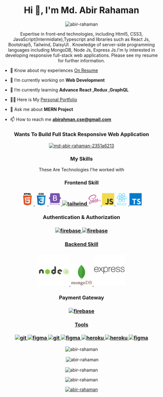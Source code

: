 

<h1 align="center">Hi 👋, I'm Md. Abir Rahaman</h1>
<p align="center"> <img src="https://media-exp2.licdn.com/dms/image/C4D16AQElMCzK6PEHgQ/profile-displaybackgroundimage-shrink_200_800/0/1654618576224?e=1661990400&v=beta&t=kEpdLxG4Zsvis1BSPOMAIGxz_M-UDXPcs2Hyh81Ityw" alt="abir-rahaman" /> </p>
<p align="center">Expertise in front-end technologies, including Html5, CSS3, JavaScript(Intermidiate),Typescript and libraries such as React Js, Bootstrap5, Tailwind, DaisyUI . Knowledge of server-side programming languages including MongoDB, Node Js, Express Js.I'm ly interested in developing responsive full-stack web applications. Please see my resume for further information.</p>


 - 📄 Know about my experiences [On Resume](https://drive.google.com/file/d/1QtXnY0z3Hc47-KqmPVuD7QvhnYB7JEPb/view?usp=sharing)


- 🔭 I’m currently working on **Web Development**

- 🌱 I’m currently learning **Advance React ,Redux ,GraphQL**

- 👨‍💻 Here is My [ Personal Portfolio](https://abircse.netlify.app/)

- 💬 Ask me about **MERN Project**

- 📫 How to reach me **abirahman.cse@gmail.com**


<h3 align="center"> Wants To Build Full Stack Responsive Web Application   </h3>
<p align="center">
<a href="https://linkedin.com/in/md-abir-rahaman-2351a6213" target="blank"><img align="center" src="https://raw.githubusercontent.com/rahuldkjain/github-profile-readme-generator/master/src/images/icons/Social/linked-in-alt.svg" alt="md-abir-rahaman-2351a6213" height="30" width="40" /></a>

</p>

<h3 align="center">My Skills </h3>
<p align="center"> These Are Technologies I'he worked with</p>

<h3 align="center">Frontend Skill </h3>
<h3 align="center"> <a href="https://www.w3.org/html/" target="_blank" rel="noreferrer"> <img src="https://raw.githubusercontent.com/devicons/devicon/master/icons/html5/html5-original-wordmark.svg" alt="html5" width="40" height="40"/> </a>  </a> <a href="https://www.w3schools.com/css/" target="_blank" rel="noreferrer"> <img src="https://raw.githubusercontent.com/devicons/devicon/master/icons/css3/css3-original-wordmark.svg" alt="css3" width="40" height="40"/> </a>  <a href="https://getbootstrap.com" target="_blank" rel="noreferrer"> <img src="https://raw.githubusercontent.com/devicons/devicon/master/icons/bootstrap/bootstrap-plain-wordmark.svg" alt="bootstrap" width="40" height="40"/>  <a href="https://tailwindcss.com/" target="_blank" rel="noreferrer"> <img src="https://www.vectorlogo.zone/logos/tailwindcss/tailwindcss-icon.svg" alt="tailwind" width="40" height="40"/> </a> <a href="https://sass-lang.com" target="_blank" rel="noreferrer"> <img src="https://raw.githubusercontent.com/devicons/devicon/master/icons/sass/sass-original.svg" alt="sass" width="40" height="40"/> </a>  <a href="https://developer.mozilla.org/en-US/docs/Web/JavaScript" target="_blank" rel="noreferrer"> <img src="https://raw.githubusercontent.com/devicons/devicon/master/icons/javascript/javascript-original.svg" alt="javascript" width="40" height="40"/> </a> <a href="https://reactjs.org/" target="_blank" rel="noreferrer"> <img src="https://raw.githubusercontent.com/devicons/devicon/master/icons/react/react-original-wordmark.svg" alt="react" width="40" height="40"/> <a href="https://www.typescriptlang.org/" target="_blank" rel="noreferrer"> <img src="https://raw.githubusercontent.com/devicons/devicon/master/icons/typescript/typescript-original.svg" alt="typescript" width="40" height="40"/> </a> </h3>
  
<h3 align="center"> Authentication & Authorization  </h3>
<h3 align="center"> <a href="https://firebase.google.com/" target="_blank" rel="noreferrer"> <img src="https://www.vectorlogo.zone/logos/firebase/firebase-icon.svg" alt="firebase" width="40" height="40"/> <a href="https://firebase.google.com/" target="_blank" rel="noreferrer"> <img src="https://www.vectorlogo.zone/logos/json/json-ar21.svg" alt="firebase" width="60" height="60"/> </h3>
  
  <h3 align="center"> Backend Skill  </h3>
<h3 align="center"> <a href="https://nodejs.org" target="_blank" rel="noreferrer"> <img src="https://raw.githubusercontent.com/devicons/devicon/master/icons/nodejs/nodejs-original-wordmark.svg" alt="nodejs" width="100" height="100"/> </a>  <a href="https://www.mongodb.com/" target="_blank" rel="noreferrer"> <img src="https://raw.githubusercontent.com/devicons/devicon/master/icons/mongodb/mongodb-original-wordmark.svg" alt="mongodb" width="70" height="70"/> </a>  <a href="https://expressjs.com" target="_blank" rel="noreferrer"> <img src="https://raw.githubusercontent.com/devicons/devicon/master/icons/express/express-original-wordmark.svg" alt="express" width="100" height="100"/> </a>  </h3>
 
 <h3 align="center"> Payment Gateway </h3>
<h3 align="center"> <a href="https://firebase.google.com/" target="_blank" rel="noreferrer"> <img src="https://www.vectorlogo.zone/logos/stripe/stripe-ar21.svg" alt="firebase" width="100" height="60"/> </h3>
  
<h3 align="center"> Tools  </h3>
<h3 align="center">  </a> <a href="https://git-scm.com/" target="_blank" rel="noreferrer"> <img src="https://www.vectorlogo.zone/logos/visualstudio_code/visualstudio_code-icon.svg" alt="git" width="40" height="40"/></a><a href="https://www.figma.com/" target="_blank" rel="noreferrer"> <img src="https://www.vectorlogo.zone/logos/bracketsio/bracketsio-icon.svg" alt="figma" width="60" height="40"/> </a> <a href="https://git-scm.com/" target="_blank" rel="noreferrer"> <img src="https://www.vectorlogo.zone/logos/git-scm/git-scm-icon.svg" alt="git" width="40" height="40"/>  <a href="https://www.figma.com/" target="_blank" rel="noreferrer"> <img src="https://www.vectorlogo.zone/logos/figma/figma-icon.svg" alt="figma" width="40" height="40"/>  <a href="https://heroku.com" target="_blank" rel="noreferrer"> <img src="https://www.vectorlogo.zone/logos/heroku/heroku-icon.svg" alt="heroku" width="40" height="40"/> </a> <a href="https://heroku.com" target="_blank" rel="noreferrer"> <img src="https://www.vectorlogo.zone/logos/netlify/netlify-icon.svg" alt="heroku" width="40" height="40"/> <a href="https://www.figma.com/" target="_blank" rel="noreferrer"> <img src="https://www.vectorlogo.zone/logos/canva/canva-ar21.svg" alt="figma" width="70" height="40"/></a>
   </h3>


  


<p align="center" ><img align="center" src="https://github-readme-stats.vercel.app/api/top-langs?username=abir-rahaman&show_icons=true&locale=en&layout=compact" alt="abir-rahaman" /></p>

<p align="center" >&nbsp;<img align="center" src="https://github-readme-stats.vercel.app/api?username=abir-rahaman&show_icons=true&locale=en" alt="abir-rahaman" /></p>

<p align="center" ><img align="center" src="https://github-readme-streak-stats.herokuapp.com/?user=abir-rahaman&" alt="abir-rahaman" /></p>

<p align="center"> <img src="https://komarev.com/ghpvc/?username=abir-rahaman&label=Profile%20views&color=0e75b6&style=flat" alt="abir-rahaman" /> </p>
<p align="center"> <a href="https://github.com/ryo-ma/github-profile-trophy"><img src="https://github-profile-trophy.vercel.app/?username=abir-rahaman" alt="abir-rahaman" /></a> </p>
